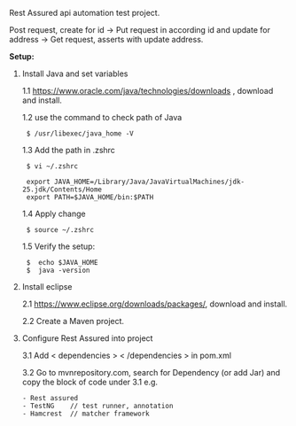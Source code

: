 
Rest Assured api automation test project.

Post request, create for id -> Put request in according id and update for address -> Get request, asserts with update address.

**Setup:** 
1. Install Java and set variables

   1.1  https://www.oracle.com/java/technologies/downloads , download and install.
   
   1.2  use the command to check path of Java

        $ /usr/libexec/java_home -V

   1.3  Add the path in .zshrc

        $ vi ~/.zshrc
      
        export JAVA_HOME=/Library/Java/JavaVirtualMachines/jdk-25.jdk/Contents/Home
        export PATH=$JAVA_HOME/bin:$PATH

    1.4  Apply change

        $ source ~/.zshrc

    1.5  Verify the setup:

        $  echo $JAVA_HOME
        $  java -version

3.   Install eclipse
  
     2.1  https://www.eclipse.org/downloads/packages/, download and install.

     2.2  Create a Maven project.


    


5. Configure Rest Assured into project

     3.1 Add < dependencies > < /dependencies >  in pom.xml 


     3.2 Go to mvnrepository.com, search for Dependency (or add Jar) and copy the block of code under 3.1 e.g.
   
       - Rest assured
       - TestNG    // test runner, annotation
       - Hamcrest  // matcher framework
 




